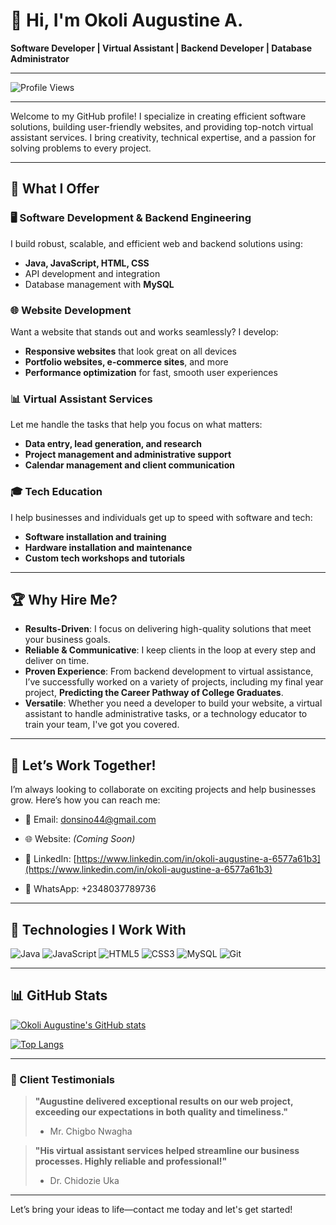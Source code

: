 # 👋 Hi, I'm Okoli Augustine A.

**Software Developer | Virtual Assistant | Backend Developer | Database Administrator**

---
![Profile Views](https://hits.sh/github.com/donsino.svg?style=for-the-badge)

---

Welcome to my GitHub profile! I specialize in creating efficient software solutions, building user-friendly websites, and providing top-notch virtual assistant services. I bring creativity, technical expertise, and a passion for solving problems to every project.

---

## 🚀 What I Offer

### 🖥️ **Software Development & Backend Engineering**
I build robust, scalable, and efficient web and backend solutions using:
- **Java, JavaScript, HTML, CSS**
- API development and integration
- Database management with **MySQL**

### 🌐 **Website Development**
Want a website that stands out and works seamlessly? I develop:
- **Responsive websites** that look great on all devices
- **Portfolio websites, e-commerce sites**, and more
- **Performance optimization** for fast, smooth user experiences

### 📊 **Virtual Assistant Services**
Let me handle the tasks that help you focus on what matters:
- **Data entry, lead generation, and research**
- **Project management and administrative support**
- **Calendar management and client communication**

### 🎓 **Tech Education**
I help businesses and individuals get up to speed with software and tech:
- **Software installation and training**
- **Hardware installation and maintenance**
- **Custom tech workshops and tutorials**

---

## 🏆 Why Hire Me?

- **Results-Driven**: I focus on delivering high-quality solutions that meet your business goals.
- **Reliable & Communicative**: I keep clients in the loop at every step and deliver on time.
- **Proven Experience**: From backend development to virtual assistance, I’ve successfully worked on a variety of projects, including my final year project, **Predicting the Career Pathway of College Graduates**.
- **Versatile**: Whether you need a developer to build your website, a virtual assistant to handle administrative tasks, or a technology educator to train your team, I've got you covered.

---

## 💼 Let’s Work Together!

I’m always looking to collaborate on exciting projects and help businesses grow. Here’s how you can reach me:

- 📧 Email: [donsino44@gmail.com](mailto:donsino44@gmail.com)
- 🌐 Website: *(Coming Soon)*

- 💼 LinkedIn: [https://www.linkedin.com/in/okoli-augustine-a-6577a61b3](https://www.linkedin.com/in/okoli-augustine-a-6577a61b3)
- 💬 WhatsApp: +2348037789736

---

## 🔧 Technologies I Work With

![Java](https://img.shields.io/badge/Java-ED8B00?style=for-the-badge&logo=java&logoColor=white)
![JavaScript](https://img.shields.io/badge/JavaScript-323330?style=for-the-badge&logo=javascript&logoColor=F7DF1E)
![HTML5](https://img.shields.io/badge/HTML5-E34F26?style=for-the-badge&logo=html5&logoColor=white)
![CSS3](https://img.shields.io/badge/CSS3-1572B6?style=for-the-badge&logo=css3&logoColor=white)
![MySQL](https://img.shields.io/badge/MySQL-00000F?style=for-the-badge&logo=mysql&logoColor=white)
![Git](https://img.shields.io/badge/Git-F05032?style=for-the-badge&logo=git&logoColor=white)

---

## 📊 GitHub Stats

[![Okoli Augustine's GitHub stats](https://github-readme-stats.vercel.app/api?username=donsino&show_icons=true&theme=tokyonight)](https://github.com/donsino)

[![Top Langs](https://github-readme-stats.vercel.app/api/top-langs/?username=donsino&layout=compact&theme=tokyonight)](https://github.com/donsino)

---


### 🌟 Client Testimonials

> **"Augustine delivered exceptional results on our web project, exceeding our expectations in both quality and timeliness."**  
> - Mr. Chigbo Nwagha

> **"His virtual assistant services helped streamline our business processes. Highly reliable and professional!"**  
> - Dr. Chidozie Uka

---

Let’s bring your ideas to life—contact me today and let's get started!
